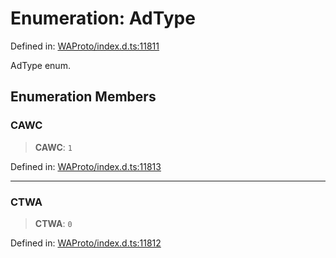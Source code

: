 # Enumeration: AdType

Defined in: [WAProto/index.d.ts:11811](https://github.com/Fokusdotid/bail/blob/c004679536d41fcf32da31cecf70d3991dfa31b5/WAProto/index.d.ts#L11811)

AdType enum.

## Enumeration Members

### CAWC

> **CAWC**: `1`

Defined in: [WAProto/index.d.ts:11813](https://github.com/Fokusdotid/bail/blob/c004679536d41fcf32da31cecf70d3991dfa31b5/WAProto/index.d.ts#L11813)

***

### CTWA

> **CTWA**: `0`

Defined in: [WAProto/index.d.ts:11812](https://github.com/Fokusdotid/bail/blob/c004679536d41fcf32da31cecf70d3991dfa31b5/WAProto/index.d.ts#L11812)
